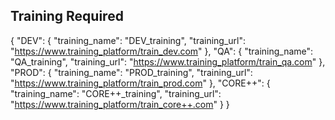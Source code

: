 ## Training Required
{
    "DEV": {
        "training_name": "DEV_training",
        "training_url": "https://www.training_platform/train_dev.com"
    },
    "QA": {
        "training_name": "QA_training",
        "training_url": "https://www.training_platform/train_qa.com"
    },
    "PROD": {
        "training_name": "PROD_training",
        "training_url": "https://www.training_platform/train_prod.com"
    },
    "CORE++": {
        "training_name": "CORE++_training",
        "training_url": "https://www.training_platform/train_core++.com"
    }
}